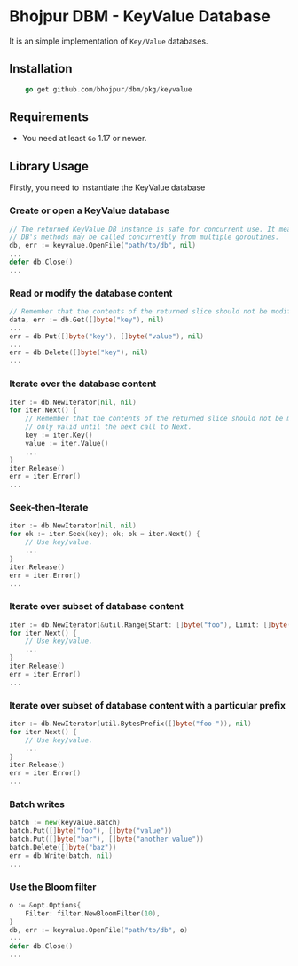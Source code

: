 # Bhojpur DBM - KeyValue Database

It is an simple implementation of `Key/Value` databases.

## Installation

```go
	go get github.com/bhojpur/dbm/pkg/keyvalue
```

## Requirements

* You need at least `Go` 1.17 or newer.

## Library Usage

Firstly, you need to instantiate the KeyValue database

### Create or open a KeyValue database

```go
// The returned KeyValue DB instance is safe for concurrent use. It means that all
// DB's methods may be called concurrently from multiple goroutines.
db, err := keyvalue.OpenFile("path/to/db", nil)
...
defer db.Close()
...
```

### Read or modify the database content

```go
// Remember that the contents of the returned slice should not be modified.
data, err := db.Get([]byte("key"), nil)
...
err = db.Put([]byte("key"), []byte("value"), nil)
...
err = db.Delete([]byte("key"), nil)
...
```

### Iterate over the database content

```go
iter := db.NewIterator(nil, nil)
for iter.Next() {
	// Remember that the contents of the returned slice should not be modified, and
	// only valid until the next call to Next.
	key := iter.Key()
	value := iter.Value()
	...
}
iter.Release()
err = iter.Error()
...
```

### Seek-then-Iterate

```go
iter := db.NewIterator(nil, nil)
for ok := iter.Seek(key); ok; ok = iter.Next() {
	// Use key/value.
	...
}
iter.Release()
err = iter.Error()
...
```

### Iterate over subset of database content

```go
iter := db.NewIterator(&util.Range{Start: []byte("foo"), Limit: []byte("xoo")}, nil)
for iter.Next() {
	// Use key/value.
	...
}
iter.Release()
err = iter.Error()
...
```

### Iterate over subset of database content with a particular prefix

```go
iter := db.NewIterator(util.BytesPrefix([]byte("foo-")), nil)
for iter.Next() {
	// Use key/value.
	...
}
iter.Release()
err = iter.Error()
...
```

### Batch writes

```go
batch := new(keyvalue.Batch)
batch.Put([]byte("foo"), []byte("value"))
batch.Put([]byte("bar"), []byte("another value"))
batch.Delete([]byte("baz"))
err = db.Write(batch, nil)
...
```

### Use the Bloom filter

```go
o := &opt.Options{
	Filter: filter.NewBloomFilter(10),
}
db, err := keyvalue.OpenFile("path/to/db", o)
...
defer db.Close()
...
```
